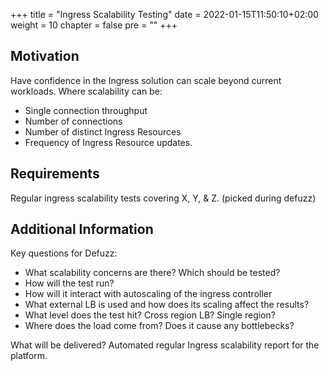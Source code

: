 +++
title = "Ingress Scalability Testing"
date = 2022-01-15T11:50:10+02:00
weight = 10
chapter = false
pre = "<b></b>"
+++

## Motivation
Have confidence in the Ingress solution can scale beyond current workloads. Where scalability can be:
* Single connection throughput
* Number of connections
* Number of distinct Ingress Resources
* Frequency of Ingress Resource updates.

## Requirements
Regular ingress scalability tests covering X, Y, & Z. (picked during defuzz)

## Additional Information
Key questions for Defuzz:
* What scalability concerns are there? Which should be tested?
* How will the test run?
* How will it interact with autoscaling of the ingress controller
* What external LB is used and how does its scaling affect the results?
* What level does the test hit? Cross region LB? Single region? 
* Where does the load come from? Does it cause any bottlebecks? 

What will be delivered? Automated regular Ingress scalability report for the platform.



